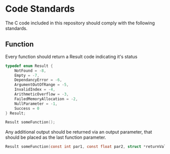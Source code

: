 # Code Standards

The C code included in this repository should comply with the following
standards.

## Function

Every function should return a Result code indicating it's status

``` c
typedef enum Result {
    NotFound = -8,
    Empty = -7,
    DependancyError = -6,
    ArgumentOutOfRange = -5,
    InvalidIndex = -4,
    ArithmeticOverflow = -3,
    FailedMemoryAllocation = -2,
    NullParameter = -1,
    Success = 0
} Result;

Result someFunction();
```

Any additional output should be returned via an output parameter, that should be
placed as the last function parameter.

```c
Result someFunction(const int par1, const float par2, struct *returnValue);
```

